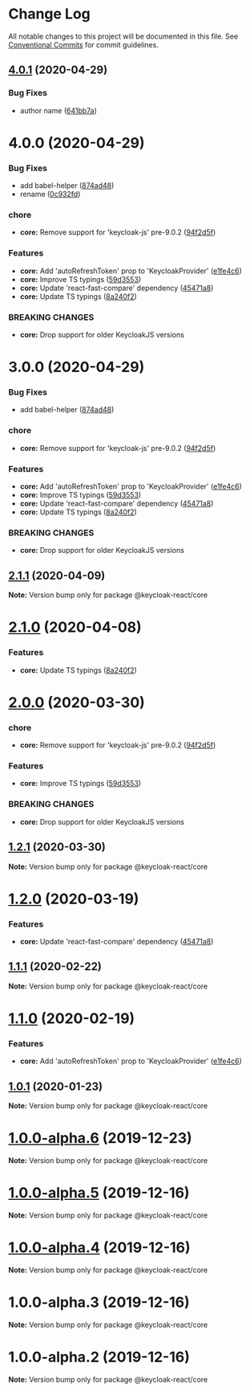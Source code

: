 # Change Log

All notable changes to this project will be documented in this file.
See [Conventional Commits](https://conventionalcommits.org) for commit guidelines.

## [4.0.1](https://github.com/jeff-tian/keycloak-react/compare/@keycloak-react/core@4.0.0...@keycloak-react/core@4.0.1) (2020-04-29)


### Bug Fixes

* author name ([641bb7a](https://github.com/jeff-tian/keycloak-react/commit/641bb7a4f19d9625045c668ef3de26982777f92d))





# 4.0.0 (2020-04-29)


### Bug Fixes

* add babel-helper ([874ad48](https://github.com/jeff-tian/keycloak-react/commit/874ad48518169cc8b0a21a155e133c2fa96220ed))
* rename ([0c932fd](https://github.com/jeff-tian/keycloak-react/commit/0c932fdf89682f2b916bd42b02f190f2d3383bc1))


### chore

* **core:** Remove support for 'keycloak-js' pre-9.0.2 ([94f2d5f](https://github.com/jeff-tian/keycloak-react/commit/94f2d5f8f106955091c7cc8aaa6c6dd2dbb024c4))


### Features

* **core:** Add 'autoRefreshToken' prop to 'KeycloakProvider' ([e1fe4c6](https://github.com/jeff-tian/keycloak-react/commit/e1fe4c64ceaadac2cff626637eb64562f97a9b58))
* **core:** Improve TS typings ([59d3553](https://github.com/jeff-tian/keycloak-react/commit/59d35536cfa9c37d4d0f8052ade2294fc9a63b59))
* **core:** Update 'react-fast-compare' dependency ([45471a8](https://github.com/jeff-tian/keycloak-react/commit/45471a811653d40b615b67c26cadfea7ff89ebc0))
* **core:** Update TS typings ([8a240f2](https://github.com/jeff-tian/keycloak-react/commit/8a240f26e495a57f70a0b54da9cfe64cf4e08002))


### BREAKING CHANGES

* **core:** Drop support for older KeycloakJS versions





# 3.0.0 (2020-04-29)


### Bug Fixes

* add babel-helper ([874ad48](https://github.com/jeff-tian/keycloak-react/commit/874ad48518169cc8b0a21a155e133c2fa96220ed))


### chore

* **core:** Remove support for 'keycloak-js' pre-9.0.2 ([94f2d5f](https://github.com/jeff-tian/keycloak-react/commit/94f2d5f8f106955091c7cc8aaa6c6dd2dbb024c4))


### Features

* **core:** Add 'autoRefreshToken' prop to 'KeycloakProvider' ([e1fe4c6](https://github.com/jeff-tian/keycloak-react/commit/e1fe4c64ceaadac2cff626637eb64562f97a9b58))
* **core:** Improve TS typings ([59d3553](https://github.com/jeff-tian/keycloak-react/commit/59d35536cfa9c37d4d0f8052ade2294fc9a63b59))
* **core:** Update 'react-fast-compare' dependency ([45471a8](https://github.com/jeff-tian/keycloak-react/commit/45471a811653d40b615b67c26cadfea7ff89ebc0))
* **core:** Update TS typings ([8a240f2](https://github.com/jeff-tian/keycloak-react/commit/8a240f26e495a57f70a0b54da9cfe64cf4e08002))


### BREAKING CHANGES

* **core:** Drop support for older KeycloakJS versions





## [2.1.1](https://github.com/jeff-tian/keycloak-react/compare/@keycloak-react/core@2.1.0...@keycloak-react/core@2.1.1) (2020-04-09)

**Note:** Version bump only for package @keycloak-react/core





# [2.1.0](https://github.com/jeff-tian/keycloak-react/compare/@keycloak-react/core@2.0.0...@keycloak-react/core@2.1.0) (2020-04-08)


### Features

* **core:** Update TS typings ([8a240f2](https://github.com/jeff-tian/keycloak-react/commit/8a240f26e495a57f70a0b54da9cfe64cf4e08002))





# [2.0.0](https://github.com/jeff-tian/keycloak-react/compare/@keycloak-react/core@1.2.1...@keycloak-react/core@2.0.0) (2020-03-30)


### chore

* **core:** Remove support for 'keycloak-js' pre-9.0.2 ([94f2d5f](https://github.com/jeff-tian/keycloak-react/commit/94f2d5f8f106955091c7cc8aaa6c6dd2dbb024c4))


### Features

* **core:** Improve TS typings ([59d3553](https://github.com/jeff-tian/keycloak-react/commit/59d35536cfa9c37d4d0f8052ade2294fc9a63b59))


### BREAKING CHANGES

* **core:** Drop support for older KeycloakJS versions





## [1.2.1](https://github.com/jeff-tian/keycloak-react/compare/@keycloak-react/core@1.2.0...@keycloak-react/core@1.2.1) (2020-03-30)

**Note:** Version bump only for package @keycloak-react/core





# [1.2.0](https://github.com/jeff-tian/keycloak-react/compare/@keycloak-react/core@1.1.1...@keycloak-react/core@1.2.0) (2020-03-19)


### Features

* **core:** Update 'react-fast-compare' dependency ([45471a8](https://github.com/jeff-tian/keycloak-react/commit/45471a811653d40b615b67c26cadfea7ff89ebc0))





## [1.1.1](https://github.com/jeff-tian/keycloak-react/compare/@keycloak-react/core@1.1.0...@keycloak-react/core@1.1.1) (2020-02-22)

**Note:** Version bump only for package @keycloak-react/core





# [1.1.0](https://github.com/jeff-tian/keycloak-react/compare/@keycloak-react/core@1.0.1...@keycloak-react/core@1.1.0) (2020-02-19)


### Features

* **core:** Add 'autoRefreshToken' prop to 'KeycloakProvider' ([e1fe4c6](https://github.com/jeff-tian/keycloak-react/commit/e1fe4c64ceaadac2cff626637eb64562f97a9b58))





## [1.0.1](https://github.com/jeff-tian/keycloak-react/compare/@keycloak-react/core@1.0.0...@keycloak-react/core@1.0.1) (2020-01-23)

**Note:** Version bump only for package @keycloak-react/core





# [1.0.0-alpha.6](https://github.com/jeff-tian/keycloak-react/compare/@keycloak-react/core@1.0.0-alpha.5...@keycloak-react/core@1.0.0-alpha.6) (2019-12-23)

**Note:** Version bump only for package @keycloak-react/core





# [1.0.0-alpha.5](https://github.com/jeff-tian/keycloak-react/compare/@keycloak-react/core@1.0.0-alpha.4...@keycloak-react/core@1.0.0-alpha.5) (2019-12-16)

**Note:** Version bump only for package @keycloak-react/core





# [1.0.0-alpha.4](https://github.com/jeff-tian/keycloak-react/compare/@keycloak-react/core@1.0.0-alpha.3...@keycloak-react/core@1.0.0-alpha.4) (2019-12-16)

**Note:** Version bump only for package @keycloak-react/core





# 1.0.0-alpha.3 (2019-12-16)

**Note:** Version bump only for package @keycloak-react/core





# 1.0.0-alpha.2 (2019-12-16)

**Note:** Version bump only for package @keycloak-react/core
